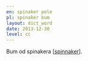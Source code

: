 ```yaml
---
en: spinaker pole
pl: spinaker bum
layout: dict_word
date: 2013-12-30
level: cc
---
```


Bum od spinakera [[spinnaker](/dict/sails/spinnaker.html)].